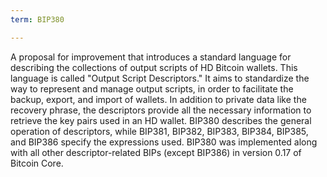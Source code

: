 ```yaml
---
term: BIP380

---
```

A proposal for improvement that introduces a standard language for describing the collections of output scripts of HD Bitcoin wallets. This language is called "Output Script Descriptors." It aims to standardize the way to represent and manage output scripts, in order to facilitate the backup, export, and import of wallets. In addition to private data like the recovery phrase, the descriptors provide all the necessary information to retrieve the key pairs used in an HD wallet. BIP380 describes the general operation of descriptors, while BIP381, BIP382, BIP383, BIP384, BIP385, and BIP386 specify the expressions used. BIP380 was implemented along with all other descriptor-related BIPs (except BIP386) in version 0.17 of Bitcoin Core.